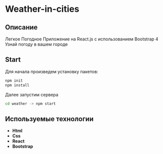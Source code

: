 # Weather-in-cities

## Описание
Легкое Погодное Приложение на React.js с использованием Bootstrap 4
Узнай погоду в вашем городе

## Start
Для начала произведем установку пакетов:
```bash
npm init
npm install
```

Далее запустим сервера 
```bash 
cd weather -> npm start 
```

## Используемые технологии 

  - __Html__
 - __Css__
- __React__ 
 - __Bootstrap__
